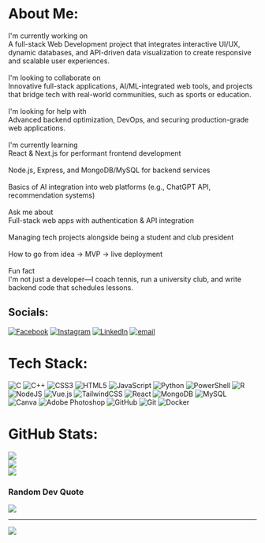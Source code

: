 # About Me:
I'm currently working on<br>A full-stack Web Development project that integrates interactive UI/UX, dynamic databases, and API-driven data visualization to create responsive and scalable user experiences.<br><br> I'm looking to collaborate on<br>Innovative full-stack applications, AI/ML-integrated web tools, and projects that bridge tech with real-world communities, such as sports or education.<br><br> I'm looking for help with<br>Advanced backend optimization, DevOps, and securing production-grade web applications.<br><br> I'm currently learning<br>React & Next.js for performant frontend development<br><br>Node.js, Express, and MongoDB/MySQL for backend services<br><br>Basics of AI integration into web platforms (e.g., ChatGPT API, recommendation systems)<br><br> Ask me about<br>Full-stack web apps with authentication & API integration<br><br> Managing tech projects alongside being a student and club president<br><br>How to go from idea → MVP → live deployment<br><br> Fun fact<br>I'm not just a developer—I coach tennis, run a university club, and write backend code that schedules lessons. 


## Socials:
[![Facebook](https://img.shields.io/badge/Facebook-%231877F2.svg?logo=Facebook&logoColor=white)](https://facebook.com/AgrimSharmaaa) [![Instagram](https://img.shields.io/badge/Instagram-%23E4405F.svg?logo=Instagram&logoColor=white)](https://instagram.com/agrim_sharmaaa) [![LinkedIn](https://img.shields.io/badge/LinkedIn-%230077B5.svg?logo=linkedin&logoColor=white)](https://linkedin.com/in/agrim-sharma-821788302) [![email](https://img.shields.io/badge/Email-D14836?logo=gmail&logoColor=white)](mailto:agrimsh22@gmail.com) 

# Tech Stack:
![C](https://img.shields.io/badge/c-%2300599C.svg?style=for-the-badge&logo=c&logoColor=white) ![C++](https://img.shields.io/badge/c++-%2300599C.svg?style=for-the-badge&logo=c%2B%2B&logoColor=white) ![CSS3](https://img.shields.io/badge/css3-%231572B6.svg?style=for-the-badge&logo=css3&logoColor=white) ![HTML5](https://img.shields.io/badge/html5-%23E34F26.svg?style=for-the-badge&logo=html5&logoColor=white) ![JavaScript](https://img.shields.io/badge/javascript-%23323330.svg?style=for-the-badge&logo=javascript&logoColor=%23F7DF1E) ![Python](https://img.shields.io/badge/python-3670A0?style=for-the-badge&logo=python&logoColor=ffdd54) ![PowerShell](https://img.shields.io/badge/PowerShell-%235391FE.svg?style=for-the-badge&logo=powershell&logoColor=white) ![R](https://img.shields.io/badge/r-%23276DC3.svg?style=for-the-badge&logo=r&logoColor=white) ![NodeJS](https://img.shields.io/badge/node.js-6DA55F?style=for-the-badge&logo=node.js&logoColor=white) ![Vue.js](https://img.shields.io/badge/vue.js-%2335495e.svg?style=for-the-badge&logo=vuedotjs&logoColor=%234FC08D) ![TailwindCSS](https://img.shields.io/badge/tailwindcss-%2338B2AC.svg?style=for-the-badge&logo=tailwind-css&logoColor=white) ![React](https://img.shields.io/badge/react-%2320232a.svg?style=for-the-badge&logo=react&logoColor=%2361DAFB) ![MongoDB](https://img.shields.io/badge/MongoDB-%234ea94b.svg?style=for-the-badge&logo=mongodb&logoColor=white) ![MySQL](https://img.shields.io/badge/mysql-4479A1.svg?style=for-the-badge&logo=mysql&logoColor=white) ![Canva](https://img.shields.io/badge/Canva-%2300C4CC.svg?style=for-the-badge&logo=Canva&logoColor=white) ![Adobe Photoshop](https://img.shields.io/badge/adobe%20photoshop-%2331A8FF.svg?style=for-the-badge&logo=adobe%20photoshop&logoColor=white) ![GitHub](https://img.shields.io/badge/github-%23121011.svg?style=for-the-badge&logo=github&logoColor=white) ![Git](https://img.shields.io/badge/git-%23F05033.svg?style=for-the-badge&logo=git&logoColor=white) ![Docker](https://img.shields.io/badge/docker-%230db7ed.svg?style=for-the-badge&logo=docker&logoColor=white)
# GitHub Stats:
![](https://github-readme-stats.vercel.app/api?username=Agrim1305&theme=dark&hide_border=false&include_all_commits=true&count_private=true)<br/>
![](https://nirzak-streak-stats.vercel.app/?user=Agrim1305&theme=dark&hide_border=false)<br/>
![](https://github-readme-stats.vercel.app/api/top-langs/?username=Agrim1305&theme=dark&hide_border=false&include_all_commits=true&count_private=true&layout=compact)

### Random Dev Quote
![](https://quotes-github-readme.vercel.app/api?type=horizontal&theme=radical)

---
[![](https://visitcount.itsvg.in/api?id=Agrim1305&icon=0&color=0)](https://visitcount.itsvg.in)

<!-- Proudly created with GPRM ( https://gprm.itsvg.in ) -->
<!--
**Agrim1305/Agrim1305** is a ✨ _special_ ✨ repository because its `README.md` (this file) appears on your GitHub profile.

Here are some ideas to get you started:

- 🔭 I’m currently working on ...
- 🌱 I’m currently learning ...
- 👯 I’m looking to collaborate on ...
- 🤔 I’m looking for help with ...
- 💬 Ask me about ...
- 📫 How to reach me: ...
- 😄 Pronouns: ...
- ⚡ Fun fact: ...
-->
